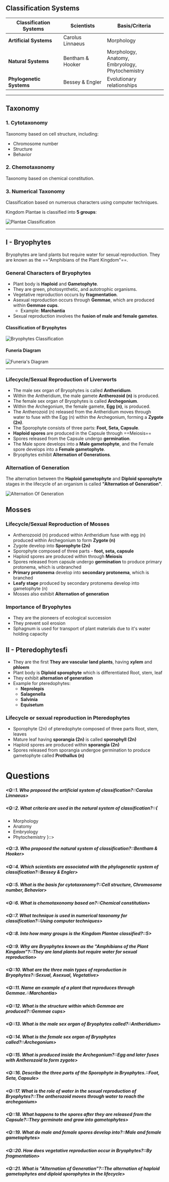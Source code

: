 ## Classification Systems

| Classification Systems | Scientists       | Basis/Criteria                                           |
| ---------------------- | ---------------- | -------------------------------------------------------- |
| **Artificial Systems** | Carolus Linnaeus | Morphology                                               |
| **Natural Systems**    | Bentham & Hooker  | Morphology, <br> Anatomy, <br> Embryology, <br> Phytochemistry |
| **Phylogenetic Systems** | Bessey & Engler  | Evolutionary relationships                               |

---

## Taxonomy

### 1. Cytotaxonomy

Taxonomy based on cell structure, including:

- Chromosome number
- Structure 
- Behavior

### 2. Chemotaxonomy

Taxonomy based on chemical constitution.

### 3. Numerical Taxonomy

Classification based on numerous characters using computer techniques.

Kingdom Plantae is classified into **5 groups**:

![Plantae Classification](PlantaeClassification.svg)

---

## I - Bryophytes

Bryophytes are land plants but require water for sexual reproduction. They are known as the =="Amphibians of the Plant Kingdom"==.

### General Characters of Bryophytes

- Plant body is **Haploid** and **Gametophyte**.
- They are green, photosynthetic, and autotrophic organisms.
- Vegetative reproduction occurs by **fragmentation**.
- Asexual reproduction occurs through **Gemmae**, which are produced within **Gemmae cups**.
  - Example: **Marchantia**
- Sexual reproduction involves the **fusion of male and female gametes**.

#### Classification of Bryophytes

![Bryophytes Classification](BryophytesClassification.svg)

#### Funeria Diagram

![Funeria's Diagram](FuneriaDiagram.svg)

---

### Lifecycle/Sexual Reproduction of Liverworts

- The male sex organ of Bryophytes is called **Antheridium**.
- Within the Antheridium, the male gamete **Antherozoid (n)** is produced.
- The female sex organ of Bryophytes is called **Archegonium**.
- Within the Archegonium, the female gamete, **Egg (n)**, is produced.
- The Antherozoid (n) released from the Antheridium moves through water to fuse with the Egg (n) within the Archegonium, forming a **Zygote (2n)**.
- The Sporophyte consists of three parts: **Foot, Seta, Capsule**.
- **Haploid spores** are produced in the Capsule through ==Meiosis==
- Spores released from the Capsule undergo **germination**.
- The Male spore develops into a **Male gametophyte**, and the Female spore develops into a **Female gametophyte**.
- Bryophytes exhibit **Alternation of Generations**.

### Alternation of Generation

The alternation between the **Haploid gametophyte** and **Diploid sporophyte** stages in the lifecycle of an organism is called **"Alternation of Generation"**.

![Alternation Of Generation](AlternationOfGeneration.svg)
## Mosses
### Lifecycle/Sexual Reproduction of Mosses

-  Antherozooid (n) produced within Antheridium fuse with egg (n) produced within  Archegonium to form **Zygote (n)**
-  Zygote develop into **Sporophyte (2n)**
-  Sporophyte composed of three parts - **foot, seta, capsule**
-  Haploid spores are produced within through **Meiosis**
-  Spores released from capsule undergo **germination** to produce primary protonema, which is unbranched
-  **Primary protonema** develop into **secondary protonema**, which is branched 
-  **Leafy stage** produced by secondary protonema develop into gametophyte (n)
-  Mosses also exhibit **Alternation of generation**

### Importance of Bryophytes 

-  They are the pioneers of ecological succession
-  They prevent soil erosion
-  Sphagnum is used for transport of plant materials due to it's water holding capacity 

## II - Pteredophytesfi

-  They are the first **They are vascular land plants**, having **xylem** and **phloem**
-  Plant body is **Diploid sporophyte** which is differentiated Root, stem, leaf
-  They exhibit **alternation of generation** 
-  Example for pteredophytes:
	-  **Neprolepis**
	-  **Salagenella**
	-  **Salvinia**
	-  **Equisetum**
### Lifecycle or sexual reproduction in Pteredophytes 

-  Sporophyte (2n) of pteredophyte composed of three parts Root, stem, leaves 
-  Mature leaf having **sporangia (2n)** is called **sporophyll (2n)**
-  Haploid spores are produced within **sporangia (2n)**
-  Spores released from sporangia undergoe germination to produce gametophyte called **Prothallus (n)** 
# Questions 

#####  <Q::1. Who proposed the artificial system of classification?::Carolus Linnaeus>
##### <Q::2. What criteria are used in the natural system of classification?::{
- Morphology
- Anatomy
- Embryology
- Phytochemistry
}::>
##### <Q::3. Who proposed the natural system of classification?::Bentham & Hooker>
##### <Q::4. Which scientists are associated with the phylogenetic system of classification?::Bessey & Engler>
##### <Q::5. What is the basis for cytotaxonomy?::Cell structure, Chromosome number, Behavior>
##### <Q::6. What is chemotaxonomy based on?::Chemical constitution>
##### <Q::7. What technique is used in numerical taxonomy for classification?::Using computer techniques>
##### <Q::8. Into how many groups is the Kingdom Plantae classified?::5>
##### <Q::9. Why are Bryophytes known as the "Amphibians of the Plant Kingdom"?::They are land plants but require water for sexual reproduction>
##### <Q::10. What are the three main types of reproduction in Bryophytes?::Sexual, Asexual, Vegetative>
##### <Q::11. Name an example of a plant that reproduces through Gemmae.::Marchantia>
##### <Q::12. What is the structure within which Gemmae are produced?::Gemmae cups>
##### <Q::13. What is the male sex organ of Bryophytes called?::Antheridium>
##### <Q::14. What is the female sex organ of Bryophytes called?::Archegonium>
##### <Q::15. What is produced inside the Archegonium?::Egg and later fuses with Antherozoid to form zygote>
##### <Q::16. Describe the three parts of the Sporophyte in Bryophytes.::Foot, Seta, Capsule>
##### <Q::17. What is the role of water in the sexual reproduction of Bryophytes?::The antherozoid moves through water to reach the archegonium>
##### <Q::18. What happens to the spores after they are released from the Capsule?::They germinate and grow into gametophytes>
##### <Q::19. What do male and female spores develop into?::Male and female gametophytes>
##### <Q::20. How does vegetative reproduction occur in Bryophytes?::By fragmentation>
##### <Q::21. What is "Alternation of Generation"?::The alternation of haploid gametophytes and diploid sporophytes in the lifecycle>

